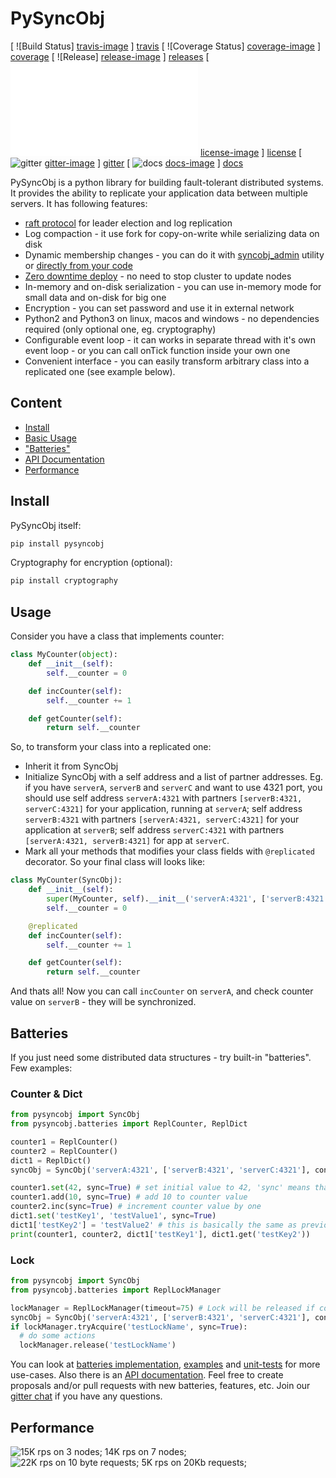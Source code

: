 # PySyncObj

[ ![Build Status] [travis-image] ] [travis] [ ![Coverage Status] [coverage-image] ] [coverage] [ ![Release] [release-image] ] [releases] [ ![License] [license-image] ] [license] [ ![gitter] [gitter-image] ] [gitter] [ ![docs] [docs-image] ] [docs]

[travis-image]: https://travis-ci.org/bakwc/PySyncObj.svg?branch=master
[travis]: https://travis-ci.org/bakwc/PySyncObj

[coverage-image]: https://coveralls.io/repos/github/bakwc/PySyncObj/badge.svg?branch=master
[coverage]: https://coveralls.io/github/bakwc/PySyncObj?branch=master

[release-image]: https://img.shields.io/badge/release-0.3.1-blue.svg?style=flat
[releases]: https://github.com/bakwc/PySyncObj/releases

[license-image]: https://img.shields.io/badge/license-MIT-blue.svg?style=flat
[license]: LICENSE.txt

[gitter-image]: https://badges.gitter.im/bakwc/PySyncObj.svg
[gitter]: https://gitter.im/bakwc/PySyncObj?utm_source=badge&utm_medium=badge&utm_campaign=pr-badge&utm_content=badge

[docs-image]: https://readthedocs.org/projects/pysyncobj/badge/?version=latest
[docs]: http://pysyncobj.readthedocs.io/en/latest/

PySyncObj is a python library for building fault-tolerant distributed systems. It provides the ability to replicate your application data between multiple servers. It has following features:

- [raft protocol](http://raft.github.io/) for leader election and log replication
- Log compaction - it use fork for copy-on-write while serializing data on disk
- Dynamic membership changes - you can do it with [syncobj_admin](https://github.com/bakwc/PySyncObj/wiki/syncobj_admin) utility or [directly from your code](https://github.com/bakwc/PySyncObj/wiki/Dynamic-membership-change)
- [Zero downtime deploy](https://github.com/bakwc/PySyncObj/wiki/Zero-downtime-deploy) - no need to stop cluster to update nodes
- In-memory and on-disk serialization - you can use in-memory mode for small data and on-disk for big one
- Encryption - you can set password and use it in external network
- Python2 and Python3 on linux, macos and windows - no dependencies required (only optional one, eg. cryptography)
- Configurable event loop - it can works in separate thread with it's own event loop - or you can call onTick function inside your own one
- Convenient interface - you can easily transform arbitrary class into a replicated one (see example below).

## Content
 * [Install](#install)
 * [Basic Usage](#usage)
 * ["Batteries"](#batteries)
 * [API Documentation](http://pysyncobj.readthedocs.io)
 * [Performance](#performance)

## Install
PySyncObj itself:
```bash
pip install pysyncobj
```
Cryptography for encryption (optional):
```bash
pip install cryptography
```

## Usage
Consider you have a class that implements counter:
```python
class MyCounter(object):
	def __init__(self):
		self.__counter = 0

	def incCounter(self):
		self.__counter += 1

	def getCounter(self):
		return self.__counter
```
So, to transform your class into a replicated one:
 - Inherit it from SyncObj
 - Initialize SyncObj with a self address and a list of partner addresses. Eg. if you have `serverA`, `serverB` and `serverC` and want to use 4321 port, you should use self address `serverA:4321` with partners `[serverB:4321, serverC:4321]` for your application, running at `serverA`; self address `serverB:4321` with partners `[serverA:4321, serverC:4321]` for your application at `serverB`; self address `serverC:4321` with partners `[serverA:4321, serverB:4321]` for app at `serverC`.
 - Mark all your methods that modifies your class fields with `@replicated` decorator.
So your final class will looks like:
```python
class MyCounter(SyncObj):
	def __init__(self):
		super(MyCounter, self).__init__('serverA:4321', ['serverB:4321', 'serverC:4321'])
		self.__counter = 0

	@replicated
	def incCounter(self):
		self.__counter += 1

	def getCounter(self):
		return self.__counter
```
And thats all! Now you can call `incCounter` on `serverA`, and check counter value on `serverB` - they will be synchronized.

## Batteries
If you just need some distributed data structures - try built-in "batteries". Few examples:
### Counter & Dict
```python
from pysyncobj import SyncObj
from pysyncobj.batteries import ReplCounter, ReplDict

counter1 = ReplCounter()
counter2 = ReplCounter()
dict1 = ReplDict()
syncObj = SyncObj('serverA:4321', ['serverB:4321', 'serverC:4321'], consumers=[counter1, counter2, dict1])

counter1.set(42, sync=True) # set initial value to 42, 'sync' means that operation is blocking
counter1.add(10, sync=True) # add 10 to counter value
counter2.inc(sync=True) # increment counter value by one
dict1.set('testKey1', 'testValue1', sync=True)
dict1['testKey2'] = 'testValue2' # this is basically the same as previous, but asynchronous (non-blocking)
print(counter1, counter2, dict1['testKey1'], dict1.get('testKey2'))
```
### Lock
```python
from pysyncobj import SyncObj
from pysyncobj.batteries import ReplLockManager

lockManager = ReplLockManager(timeout=75) # Lock will be released if connection dropped for more than 75 seconds
syncObj = SyncObj('serverA:4321', ['serverB:4321', 'serverC:4321'], consumers=[lockManager])
if lockManager.tryAcquire('testLockName', sync=True):
  # do some actions
  lockManager.release('testLockName')
```
You can look at [batteries implementation](https://github.com/bakwc/PySyncObj/blob/master/pysyncobj/batteries.py), [examples](https://github.com/bakwc/PySyncObj/tree/master/examples) and [unit-tests](https://github.com/bakwc/PySyncObj/blob/master/test_syncobj.py) for more use-cases. Also there is an [API documentation](http://pysyncobj.readthedocs.io). Feel free to create proposals and/or pull requests with new batteries, features, etc. Join our [gitter chat](https://gitter.im/bakwc/PySyncObj) if you have any questions.


## Performance
![15K rps on 3 nodes; 14K rps on 7 nodes;](http://pastexen.com/i/Ge3lnrM1OY.png "RPS vs Cluster Size")
![22K rps on 10 byte requests; 5K rps on 20Kb requests;](http://pastexen.com/i/0RIsrKxJsV.png "RPS vs Request Size")
